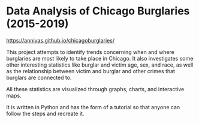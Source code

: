 # Data Analysis of Chicago Burglaries (2015-2019)

https://annivas.github.io/chicagoburglaries/

This project attempts to identify trends concerning when and where burglaries are most likely to take place in Chicago.
It also investigates some other interesting statistics like burglar and victim age, sex, and race, as well as the relationship between victim and burglar and other crimes that burglars are connected to.

All these statistics are visualized through graphs, charts, and interactive maps.

It is written in Python and has the form of a tutorial so that anyone can follow the steps and recreate it.


